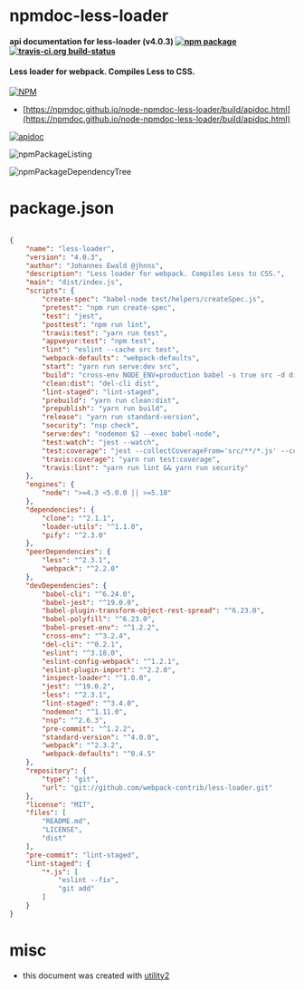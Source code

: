# npmdoc-less-loader

#### api documentation for  less-loader (v4.0.3)  [![npm package](https://img.shields.io/npm/v/npmdoc-less-loader.svg?style=flat-square)](https://www.npmjs.org/package/npmdoc-less-loader) [![travis-ci.org build-status](https://api.travis-ci.org/npmdoc/node-npmdoc-less-loader.svg)](https://travis-ci.org/npmdoc/node-npmdoc-less-loader)

#### Less loader for webpack. Compiles Less to CSS.

[![NPM](https://nodei.co/npm/less-loader.png?downloads=true&downloadRank=true&stars=true)](https://www.npmjs.com/package/less-loader)

- [https://npmdoc.github.io/node-npmdoc-less-loader/build/apidoc.html](https://npmdoc.github.io/node-npmdoc-less-loader/build/apidoc.html)

[![apidoc](https://npmdoc.github.io/node-npmdoc-less-loader/build/screenCapture.buildCi.browser.%252Ftmp%252Fbuild%252Fapidoc.html.png)](https://npmdoc.github.io/node-npmdoc-less-loader/build/apidoc.html)

![npmPackageListing](https://npmdoc.github.io/node-npmdoc-less-loader/build/screenCapture.npmPackageListing.svg)

![npmPackageDependencyTree](https://npmdoc.github.io/node-npmdoc-less-loader/build/screenCapture.npmPackageDependencyTree.svg)



# package.json

```json

{
    "name": "less-loader",
    "version": "4.0.3",
    "author": "Johannes Ewald @jhnns",
    "description": "Less loader for webpack. Compiles Less to CSS.",
    "main": "dist/index.js",
    "scripts": {
        "create-spec": "babel-node test/helpers/createSpec.js",
        "pretest": "npm run create-spec",
        "test": "jest",
        "posttest": "npm run lint",
        "travis:test": "yarn run test",
        "appveyor:test": "npm test",
        "lint": "eslint --cache src test",
        "webpack-defaults": "webpack-defaults",
        "start": "yarn run serve:dev src",
        "build": "cross-env NODE_ENV=production babel -s true src -d dist --ignore 'src/**/*.test.js'",
        "clean:dist": "del-cli dist",
        "lint-staged": "lint-staged",
        "prebuild": "yarn run clean:dist",
        "prepublish": "yarn run build",
        "release": "yarn run standard-version",
        "security": "nsp check",
        "serve:dev": "nodemon $2 --exec babel-node",
        "test:watch": "jest --watch",
        "test:coverage": "jest --collectCoverageFrom='src/**/*.js' --coverage",
        "travis:coverage": "yarn run test:coverage",
        "travis:lint": "yarn run lint && yarn run security"
    },
    "engines": {
        "node": ">=4.3 <5.0.0 || >=5.10"
    },
    "dependencies": {
        "clone": "^2.1.1",
        "loader-utils": "^1.1.0",
        "pify": "^2.3.0"
    },
    "peerDependencies": {
        "less": "^2.3.1",
        "webpack": "^2.2.0"
    },
    "devDependencies": {
        "babel-cli": "^6.24.0",
        "babel-jest": "^19.0.0",
        "babel-plugin-transform-object-rest-spread": "^6.23.0",
        "babel-polyfill": "^6.23.0",
        "babel-preset-env": "^1.2.2",
        "cross-env": "^3.2.4",
        "del-cli": "^0.2.1",
        "eslint": "^3.18.0",
        "eslint-config-webpack": "^1.2.1",
        "eslint-plugin-import": "^2.2.0",
        "inspect-loader": "^1.0.0",
        "jest": "^19.0.2",
        "less": "^2.3.1",
        "lint-staged": "^3.4.0",
        "nodemon": "^1.11.0",
        "nsp": "^2.6.3",
        "pre-commit": "^1.2.2",
        "standard-version": "^4.0.0",
        "webpack": "^2.3.2",
        "webpack-defaults": "^0.4.5"
    },
    "repository": {
        "type": "git",
        "url": "git://github.com/webpack-contrib/less-loader.git"
    },
    "license": "MIT",
    "files": [
        "README.md",
        "LICENSE",
        "dist"
    ],
    "pre-commit": "lint-staged",
    "lint-staged": {
        "*.js": [
            "eslint --fix",
            "git add"
        ]
    }
}
```



# misc
- this document was created with [utility2](https://github.com/kaizhu256/node-utility2)
